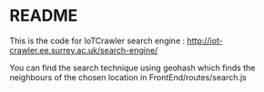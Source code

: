 # README #

This is the code for IoTCrawler search engine : http://iot-crawler.ee.surrey.ac.uk/search-engine/

You can find the search technique using geohash which finds the neighbours of the chosen location in 
FrontEnd/routes/search.js